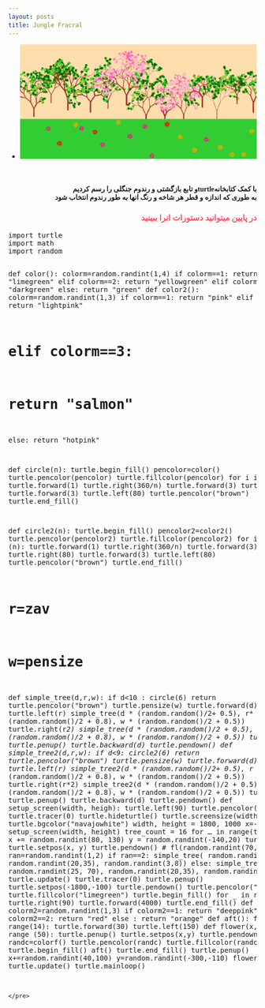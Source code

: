 ```yaml
---
layout: posts
title: Jungle Fracral
---
```

* ![Photo](\assets\images\jungle.png)
<html>
<body>
<br>
<h4 style="text-align:right ;font-family: Tahoma">
   و تابع بازگشتی و رندوم جنگلی را رسم کردیمturtleبا کمک کتابخانه
<br>
به طوری که اندازه و قطر هر شاخه و رنگ انها به طور رندوم انتخاب شود
</h4>
<h3 style="text-align: right;font-family: Tahoma; color:rgba(249, 2, 35, 0.686)">در پایین میتوانید دستورات انرا ببینید</h3>
<pre>import turtle
import math
import random

def color():
   colorm=random.randint(1,4)
   if colorm==1:
       return "limegreen"
   elif colorm==2:
       return "yellowgreen"
   elif colorm==3:
       return "darkgreen"
   else:
       return "green"
def color2():
   colorm=random.randint(1,3)
   if colorm==1:
       return "pink"
   elif colorm==2:
       return "lightpink"
#    elif colorm==3:
#        return "salmon"
   else:
       return "hotpink"

def circle(n):
    turtle.begin_fill()
    pencolor=color()
    turtle.pencolor(pencolor)
    turtle.fillcolor(pencolor)
    for i in range (n):
       turtle.forward(1)
       turtle.right(360/n)
       turtle.forward(3)
       turtle.right(80)
       turtle.forward(3)
       turtle.left(80)
    turtle.pencolor("brown")
    turtle.end_fill()

def circle2(n):
    turtle.begin_fill()
    pencolor2=color2()
    turtle.pencolor(pencolor2)
    turtle.fillcolor(pencolor2)
    for i in range (n):
       turtle.forward(1)
       turtle.right(360/n)
       turtle.forward(3)
       turtle.right(80)
       turtle.forward(3)
       turtle.left(80)
    turtle.pencolor("brown")
    turtle.end_fill()         

# r=zav
# w=pensize
def simple_tree(d,r,w):
    if d<10 :
        circle(6)
        return
    turtle.pencolor("brown")
    turtle.pensize(w)
    turtle.forward(d)
    turtle.left(r)
    simple_tree(d * (random.random()/2+ 0.5), 
                r* (random.random()/2 + 0.8), 
                w * (random.random()/2 + 0.5))
    turtle.right(r*2) 
    simple_tree(d * (random.random()/2 + 0.5), 
               r * (random.random()/2 + 0.8), 
               w * (random.random()/2 + 0.5))
    turtle.left(r)
    turtle.penup()
    turtle.backward(d)
    turtle.pendown()
def simple_tree2(d,r,w):
    if d<9:
        circle2(6)
        return
    turtle.pencolor("brown")
    turtle.pensize(w)
    turtle.forward(d)
    turtle.left(r)
    simple_tree2(d * (random.random()/2+ 0.5), 
                r* (random.random()/2 + 0.8), 
                w * (random.random()/2 + 0.5))
    turtle.right(r*2) 
    simple_tree2(d * (random.random()/2 + 0.5), 
               r * (random.random()/2 + 0.8), 
               w * (random.random()/2 + 0.5))
    turtle.left(r)
    turtle.penup()
    turtle.backward(d)
    turtle.pendown()
def setup_screen(width, heigh):
    turtle.left(90)
    turtle.pencolor("brown")
    turtle.tracer(0)
    turtle.hideturtle()
    turtle.screensize(width, heigh)
    turtle.bgcolor("navajowhite")
width, height = 1800, 1000
x=-800
y=-800
setup_screen(width, height)
tree_count = 16
for ـ in range(tree_count):
    x += random.randint(80, 130)
    y = random.randint(-140,20)
    turtle.penup()
    turtle.setpos(x, y)
    turtle.pendown()
    # fl(random.randint(70,230))
    ran=random.randint(1,2)
    if ran==2:
      simple_tree(
        random.randint(45, 70), 
        random.randint(20,35), 
        random.randint(3,8))
    else:
        simple_tree2(
        random.randint(25, 70), 
        random.randint(20,35), 
        random.randint(3,8))
    turtle.update()
turtle.tracer(0)
turtle.penup()
turtle.setpos(-1800,-100)
turtle.pendown()
turtle.pencolor("limegreen")
turtle.fillcolor("limegreen")
turtle.begin_fill()
for _ in range (4):
    turtle.right(90)
    turtle.forward(4000)
turtle.end_fill()
def colorf():
   colorm2=random.randint(1,3)
   if colorm2==1:
       return "deeppink"
   elif colorm2==2:
       return "red"
   else :
       return "orange"
def aft():
    for i in range(14):
        turtle.forward(30)
        turtle.left(150)
def flower(x,y):
  for _ in range (50):
    turtle.penup()
    turtle.setpos(x,y)
    turtle.pendown()
    randc=colorf()
    turtle.pencolor(randc)
    turtle.fillcolor(randc)
    turtle.begin_fill()
    aft()
    turtle.end_fill()
    turtle.penup()
    x+=random.randint(40,100)
    y=random.randint(-300,-110)
flower(-500,-170)
turtle.update()
turtle.mainloop()

    </pre>
</body>
</html>